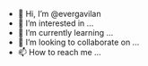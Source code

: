 - 👋 Hi, I’m @evergavilan
- 👀 I’m interested in ...
- 🌱 I’m currently learning ...
- 💞️ I’m looking to collaborate on ...
- 📫 How to reach me ...

<!---
evergavilan/evergavilan is a ✨ special ✨ repository because its `README.md` (this file) appears on your GitHub profile.
You can click the Preview link to take a look at your changes.
--->
